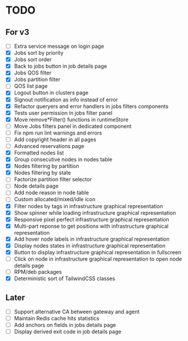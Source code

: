 # TODO

## For v3

- [ ] Extra service message on login page
- [x] Jobs sort by priority
- [x] Jobs sort order
- [x] Back to jobs button in job details page
- [x] Jobs QOS filter
- [x] Jobs partition filter
- [ ] QOS list page
- [x] Logout button in clusters page
- [x] Signout notification as info instead of error
- [x] Refactor queryers and error handlers in jobs filters components
- [x] Tests user permission in jobs filter panel
- [x] Move remove*Filter() functions in runtimeStore
- [ ] Move Jobs filters panel in dedicated component
- [ ] Fix npm run lint warnings and errors
- [ ] Add copyright header in all pages
- [ ] Advanced reservations page
- [x] Formatted nodes list
- [x] Group consecutive nodes in nodes table
- [x] Nodes filtering by partition
- [x] Nodes filtering by state
- [ ] Factorize partition filter selector
- [ ] Node details page
- [ ] Add node reason in node table
- [ ] Custom allocated/mixed/idle icon
- [x] Filter nodes by tags in infrastructure graphical representation
- [x] Show spinner while loading infrastructure graphical representation 
- [x] Responsive pixel perfect infrastructure graphical representation
- [x] Multi-part reponse to get positions with infrastructure graphical
      representation
- [x] Add hover node labels in infrastructure graphical representation
- [x] Display nodes states in infrastructure graphical representation
- [x] Button to display infrastructure graphical representation in fullscreen
- [ ] Click on node in infrastructure graphical representation to open node
      details page
- [ ] RPM/deb packages
- [x] Deterministic sort of TailwindCSS classes

## Later

- [ ] Support alternative CA between gateway and agent
- [ ] Maintain Redis cache hits statistics
- [ ] Add anchors on fields in jobs details page
- [ ] Display derived exit code in job details page
